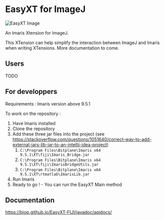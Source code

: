# EasyXT for ImageJ

![EasyXT Image](https://raw.githubusercontent.com/lacan/EasyXT/master/EasyXT-Logo.jpg)

An Imaris Xtension for ImageJ. 

This XTension can help simplify the interaction between ImageJ and Imaris when writing XTensions. More documentation to come.

## Users

TODO

## For developpers

Requirements : Imaris version above 9.5.1 

To work on the repository : 
1. Have Imaris installed 
2. Clone the repository
3. Add these three jar files into the project (see https://stackoverflow.com/questions/1051640/correct-way-to-add-external-jars-lib-jar-to-an-intellij-idea-project)
    1. `C:\Program Files\Bitplane\Imaris x64 9.5.1\XT\fiji\Imaris_Bridge.jar` 
    2. `C:\Program Files\Bitplane\Imaris x64 9.5.1\XT\fiji\ImarisBridgeUtils.jar` 
    3. `C:\Program Files\Bitplane\Imaris x64 9.5.1\XT\rtmatlab\ImarisLib.jar`
4. Run Imaris
5. Ready to go ! - You can run the EasyXT Main method

## Documentation
https://biop.github.io/EasyXT-FIJI/javadoc/apidocs/
